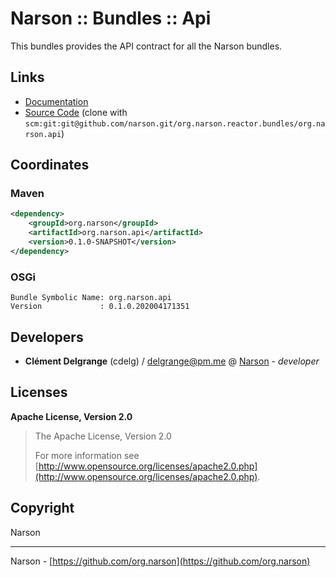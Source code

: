 # Narson :: Bundles :: Api

This bundles provides the API contract for all the Narson bundles.

## Links

* [Documentation](https://github.com/org.narson/org.narson.reactor.bundles/org.narson.api)
* [Source Code](https://github.com/narson/org.narson.reactor.bundles/org.narson.api/) (clone with `scm:git:git@github.com/narson.git/org.narson.reactor.bundles/org.narson.api`)

## Coordinates

### Maven

```xml
<dependency>
    <groupId>org.narson</groupId>
    <artifactId>org.narson.api</artifactId>
    <version>0.1.0-SNAPSHOT</version>
</dependency>
```

### OSGi

```
Bundle Symbolic Name: org.narson.api
Version             : 0.1.0.202004171351
```

## Developers

* **Clément Delgrange** (cdelg) / [delgrange@pm.me](mailto:delgrange@pm.me) @ [Narson](https://github.com/narson) - *developer*

## Licenses

**Apache License, Version 2.0**
  > The Apache License, Version 2.0
  >
  > For more information see [http://www.opensource.org/licenses/apache2.0.php](http://www.opensource.org/licenses/apache2.0.php).

## Copyright

Narson

---
Narson - [https://github.com/org.narson](https://github.com/org.narson)